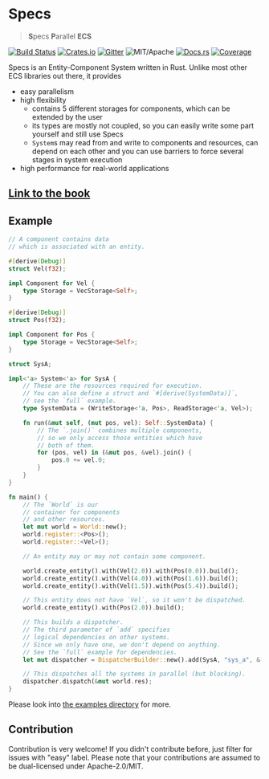 # Specs

> **S**pecs **P**arallel **ECS**

[![Build Status][bi]][bl] [![Crates.io][ci]][cl] [![Gitter][gi]][gl] ![MIT/Apache][li] [![Docs.rs][di]][dl] [![Coverage][cci]][ccl]

[bi]: https://travis-ci.org/slide-rs/specs.svg?branch=master
[bl]: https://travis-ci.org/slide-rs/specs

[ci]: https://img.shields.io/crates/v/specs.svg
[cl]: https://crates.io/crates/specs/

[li]: https://img.shields.io/badge/license-Apache%202.0-blue.svg

[di]: https://docs.rs/specs/badge.svg
[dl]: https://docs.rs/specs/

[gi]: https://badges.gitter.im/slide-rs/specs.svg
[gl]: https://gitter.im/slide-rs/specs

[cci]: https://coveralls.io/repos/github/slide-rs/specs/badge.svg?branch=master
[ccl]: https://coveralls.io/github/slide-rs/specs?branch=master

Specs is an Entity-Component System written in Rust.
Unlike most other ECS libraries out there, it provides

* easy parallelism
* high flexibility
    * contains 5 different storages for components, which can be extended by the user
    * its types are mostly not coupled, so you can easily write some part yourself and
      still use Specs
    * `System`s may read from and write to components and resources, can depend on each
      other and you can use barriers to force several stages in system execution
* high performance for real-world applications

## [Link to the book][book]

[book]: https://slide-rs.github.io/specs-website/docs/book/master/

## Example

```rust
// A component contains data
// which is associated with an entity.

#[derive(Debug)]
struct Vel(f32);

impl Component for Vel {
    type Storage = VecStorage<Self>;
}

#[derive(Debug)]
struct Pos(f32);

impl Component for Pos {
    type Storage = VecStorage<Self>;
}

struct SysA;

impl<'a> System<'a> for SysA {
    // These are the resources required for execution.
    // You can also define a struct and `#[derive(SystemData)]`,
    // see the `full` example.
    type SystemData = (WriteStorage<'a, Pos>, ReadStorage<'a, Vel>);

    fn run(&mut self, (mut pos, vel): Self::SystemData) {
        // The `.join()` combines multiple components,
        // so we only access those entities which have
        // both of them.
        for (pos, vel) in (&mut pos, &vel).join() {
            pos.0 += vel.0;
        }
    }
}

fn main() {
    // The `World` is our
    // container for components
    // and other resources.
    let mut world = World::new();
    world.register::<Pos>();
    world.register::<Vel>();

    // An entity may or may not contain some component.

    world.create_entity().with(Vel(2.0)).with(Pos(0.0)).build();
    world.create_entity().with(Vel(4.0)).with(Pos(1.6)).build();
    world.create_entity().with(Vel(1.5)).with(Pos(5.4)).build();

    // This entity does not have `Vel`, so it won't be dispatched.
    world.create_entity().with(Pos(2.0)).build();

    // This builds a dispatcher.
    // The third parameter of `add` specifies
    // logical dependencies on other systems.
    // Since we only have one, we don't depend on anything.
    // See the `full` example for dependencies.
    let mut dispatcher = DispatcherBuilder::new().add(SysA, "sys_a", &[]).build();

    // This dispatches all the systems in parallel (but blocking).
    dispatcher.dispatch(&mut world.res);
}
```

Please look into [the examples directory](examples) for more.

## Contribution

Contribution is very welcome! If you didn't contribute before, just
filter for issues with "easy" label. Please note that your contributions
are assumed to be dual-licensed under Apache-2.0/MIT.
